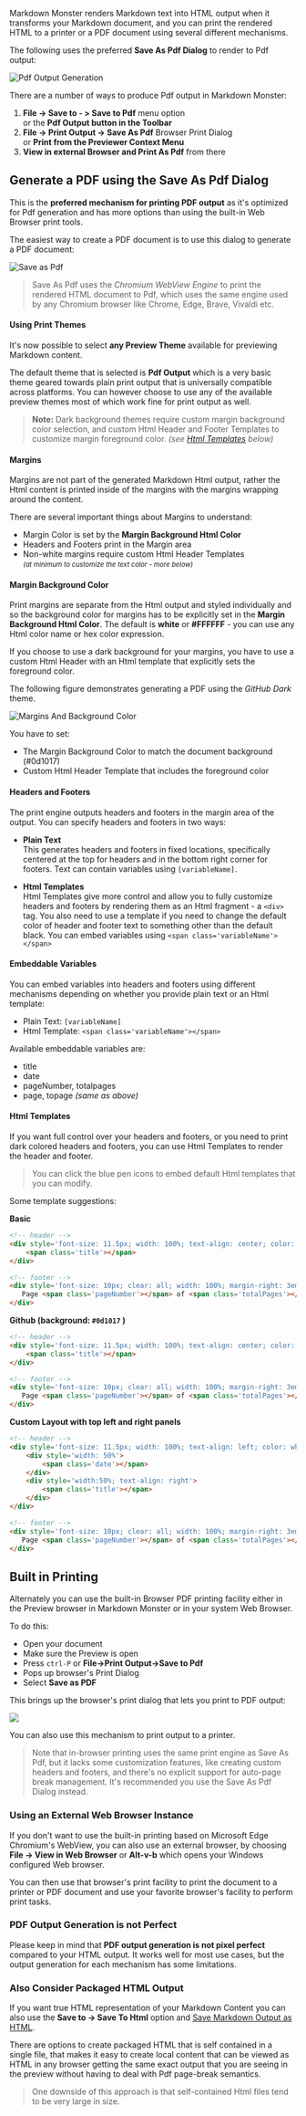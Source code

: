 ﻿Markdown Monster renders Markdown text into HTML output when it transforms your Markdown document, and you can print the rendered HTML to a printer or a PDF document using several different mechanisms.

The following uses the preferred  **Save As Pdf Dialog** to render to Pdf output:

![Pdf Output Generation](/images/PdfOutputGeneration.png)

There are a number of ways to produce Pdf output in Markdown Monster:

1. **File -> Save to - > Save to Pdf** menu option  
 or the **Pdf Output button in the Toolbar**
2. **File -> Print Output -> Save As Pdf** Browser Print Dialog  
or **Print from the Previewer Context Menu**
3. **View in external Browser and Print As Pdf** from there

## Generate a PDF using the Save As Pdf Dialog
This is the **preferred mechanism for printing PDF output** as it's optimized for Pdf generation and has more options than using the built-in Web Browser print tools.

The easiest way to create a PDF document is to use this dialog to generate a PDF document:

![Save as Pdf](/images/saveaspdf.png)

> Save As Pdf uses the *Chromium WebView Engine* to print the rendered HTML document to Pdf, which uses the same engine used by any Chromium browser like Chrome, Edge, Brave, Vivaldi etc.

#### Using Print Themes
It's now possible to select  **any Preview Theme** available for previewing Markdown content. 

The default theme that is selected is **Pdf Output** which is a very basic theme geared towards plain print output that is universally compatible across platforms. You can however choose to use any of the available preview themes most of which work fine for print output as well.

> **Note:** Dark background themes require custom margin background color selection, and custom Html Header and Footer Templates to customize margin foreground color. *(see [Html Templates](#htmltemplates) below)*

#### Margins
Margins are not part of the generated Markdown Html output, rather the Html content is printed inside of the margins with the margins wrapping around the content. 

There are several important things about Margins to understand:

* Margin Color is set by the **Margin Background Html Color**
* Headers and Footers print in the Margin area
* Non-white margins require custom Html Header Templates    
  <small>*(at minimum to customize the text color - more below)*</small>

#### Margin Background Color
Print margins are separate from the Html output and styled individually and so the background color for margins has to be explicitly set in the **Margin Background Html Color**. The default is **white** or **#FFFFFF** - you can use any Html color name or hex color expression.

If you choose to use a dark background for your margins, you have to use a custom Html Header with an Html template that explicitly sets the foreground color.

The following figure demonstrates generating a PDF using the *GitHub Dark* theme.

![Margins And Background Color](/images/MarginsAndBackgroundColor.png)

You have to set:

* The Margin Background Color to match the document background (#0d1017)
* Custom Html Header Template that includes the foreground color

#### Headers and Footers
The print engine outputs headers and footers in the margin area of the output. You can specify headers and footers in two ways:

* **Plain Text**  
This generates headers and footers in fixed locations, specifically centered at the top for headers and in the bottom right corner for footers.  Text can contain variables using `[variableName]`.

* **Html Templates**  
Html Templates give more control and allow you to fully customize headers and footers by rendering them as an Html fragment - a `<div>` tag. You also need to use a template if you need to change the default color of header and footer text to something other than the default black. You can embed variables using `<span class='variableName'></span>`

#### Embeddable Variables
You can embed variables into headers and footers using different mechanisms depending on whether you provide plain text or an Html template:

* Plain Text: `[variableName]`
* Html Template: `<span class='variableName'></span>`

Available embeddable variables are:

* title
* date
* pageNumber, totalpages
* page, topage *(same as above)*

#### Html Templates
If you want full control over your headers and footers, or you need to print dark colored headers and footers, you can use Html Templates to render the header and footer.

> You can click the blue pen icons to embed default Html templates that you can modify.

Some template suggestions:

**Basic** 

```html
<!-- header -->
<div style='font-size: 11.5px; width: 100%; text-align: center; color: black'>
    <span class='title'></span>
</div>

<!-- footer -->
<div style='font-size: 10px; clear: all; width: 100%; margin-right: 3em; text-align: right; color: black'>
   Page <span class='pageNumber'></span> of <span class='totalPages'></span>
</div>
```

**Github (background: `#0d1017` )**

```html
<!-- header -->
<div style='font-size: 11.5px; width: 100%; text-align: center; color: white'>
    <span class='title'></span>
</div>

<!-- footer -->
<div style='font-size: 10px; clear: all; width: 100%; margin-right: 3em; text-align: right; color: white'>
   Page <span class='pageNumber'></span> of <span class='totalPages'></span>
</div>
```

**Custom Layout with top left and right panels**

```html
<!-- header -->
<div style='font-size: 11.5px; width: 100%; text-align: left; color: white; display: flex; padding: 0 1em '>
    <div style='width: 50%'>
        <span class='date'></span>
    </div>
    <div style='width:50%; text-align: right'>
        <span class='title'></span>
    </div>
</div>

<!-- footer -->
<div style='font-size: 10px; clear: all; width: 100%; margin-right: 3em; text-align: right; color: black'>
   Page <span class='pageNumber'></span> of <span class='totalPages'></span>
</div>
```


## Built in Printing
Alternately you can use the built-in Browser PDF printing facility either in the Preview browser in Markdown Monster or in your system Web Browser.

To do this:

* Open your document
* Make sure the Preview is open
* Press `ctrl-P` or **File->Print Output->Save to Pdf**
* Pops up browser's Print Dialog
* Select **Save as PDF**

This brings up the browser's print dialog that lets you print to PDF output:

![](/images/PrintDialog.png)

You can also use this mechanism to print output to a printer.

> Note that in-browser printing uses the same print engine as Save As Pdf, but it lacks some customization features, like creating custom headers and footers, and there's no explicit support for auto-page break management. It's recommended you use the Save As Pdf Dialog instead.

### Using an External Web Browser Instance
If you don't want to use the built-in printing based on Microsoft Edge Chromium's WebView, you can also use an external browser, by choosing **File -> View in Web Browser** or **Alt-v-b** which opens your Windows configured Web browser.

You can then use that browser's print facility to print the document to a printer or PDF document and use your favorite browser's facility to perform print tasks.

### PDF Output Generation is not Perfect
Please keep in mind that **PDF output generation is not pixel perfect** compared to your HTML output. It works well for most use cases, but the output generation for each mechanism has some limitations.


### Also Consider Packaged HTML Output
If you want true HTML representation of your Markdown Content you can also use the **Save to -> Save To Html** option and [Save Markdown Output as HTML](VFPS://Topic/_57W02I1F6).

There are options to create packaged HTML that is self contained in a single file, that makes it easy to create local content that can be viewed as HTML in any browser getting the same exact output that you are seeing in the preview without having to deal with Pdf page-break semantics. 

> One downside of this approach is that self-contained Html files tend to be very large in size.